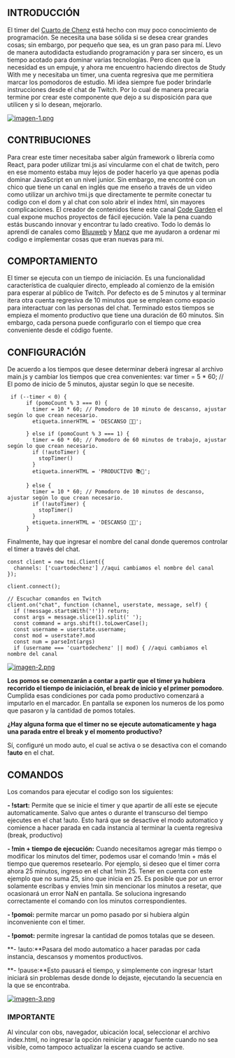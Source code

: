 
## INTRODUCCIÓN

El timer del [Cuarto de Chenz](https://www.twitch.tv/cuartodechenz "Cuarto de Chenz") está hecho con muy poco conocimiento de programación. Se necesita una  base sólida si se desea  crear grandes cosas; sin embargo, por pequeño que sea, es un gran paso para mí. Llevo de manera autodidacta estudiando programación  y para ser sincero, es un tiempo acotado para dominar varias tecnologías. Pero dicen que la necesidad es un empuje, y ahora me encuentro haciendo directos de Study With me y necesitaba un timer, una cuenta regresiva que me permitiera marcar los pomodoros de estudio. Mi idea siempre fue poder brindarle instrucciones desde el chat de Twitch. Por lo cual de manera precaria termine por crear este componente que dejo a su disposición para que utilicen y si lo desean, mejorarlo.



[![imagen-1.png](https://i.postimg.cc/xjX3y7mW/imagen-1.png)](https://postimg.cc/NLwXQdp4)

## CONTRIBUCIONES

Para crear este timer necesitaba saber algún framework o librería como React, para poder utilizar tmi.js así vincularme con el chat de twitch, pero en ese momento estaba muy lejos de poder hacerlo ya que apenas podía dominar JavaScript en un nivel junior. Sin embargo, me encontré con un chico que tiene un canal en inglés que me enseño a través de un video como utilizar un archivo tmi.js que directamente te permite conectar tu codigo con el dom y al chat con solo abrir el index html, sin mayores complicaciones. El creador de contenidos tiene este canal [Code Garden](https://www.youtube.com/channel/UCIAW44-a_W8dGAhZDar7OmA "Code Garden") el cual expone muchos proyectos de fácil ejecución. Vale la pena cuando estás buscando innovar y encontrar tu lado creativo. Todo lo demás lo aprendí de canales como  [Bluuweb](https://bluuweb.github.io/ "Bluuweb") y [Manz](https://manz.dev/ "Manz") que me ayudaron a ordenar mi codigo e implementar cosas que eran nuevas para mi.

## COMPORTAMIENTO
El timer se ejecuta con un tiempo de iniciación. Es una funcionalidad característica de cualquier directo, empleado  al comienzo de la emisión para esperar al público de Twitch. Por defecto es de 5 minutos y al terminar itera otra cuenta regresiva de 10 minutos que se emplean como espacio para interactuar con las personas del chat. Terminado estos tiempos se empieza el momento productivo que tiene una duración de 60 minutos. Sin embargo, cada persona puede configurarlo con el tiempo que crea conveniente desde el código fuente.

## CONFIGURACIÓN
De acuerdo a los tiempos que desee determinar deberá ingresar al archivo main.js y cambiar los tiempos que crea convenientes:
    var timer = 5 * 60; // El pomo de inicio de 5 minutos, ajustar según lo que se necesite.

     if (--timer < 0) {
          if (pomoCount % 3 === 0) {
            timer = 10 * 60; // Pomodoro de 10 minuto de descanso, ajustar según lo que crean necesario.
            etiqueta.innerHTML = 'DESCANSO 🍙🥤';

          } else if (pomoCount % 3 === 1) {
            timer = 60 * 60; // Pomodoro de 60 minutos de trabajo, ajustar según lo que crean necesario.
            if (!autoTimer) {
              stopTimer()
            }
            etiqueta.innerHTML = 'PRODUCTIVO 📚📖';

          } else {
            timer = 10 * 60; // Pomodoro de 10 minutos de descanso, ajustar según lo que crean necesario.
            if (!autoTimer) {
              stopTimer()
            }
            etiqueta.innerHTML = 'DESCANSO 🍙🥤';
          }

Finalmente, hay que ingresar el nombre del canal donde queremos controlar el timer a través del chat.

    const client = new tmi.Client({
      channels: ['cuartodechenz'] //aqui cambiamos el nombre del canal
    });

    client.connect();

    // Escuchar comandos en Twitch
    client.on("chat", function (channel, userstate, message, self) {
      if (!message.startsWith('!')) return;
      const args = message.slice(1).split(' ');
      const command = args.shift().toLowerCase();
      const username = userstate.username;
      const mod = userstate?.mod
      const num = parseInt(args)
      if (username === 'cuartodechenz' || mod) { //aqui cambiamos el nombre del canal
[![imagen-2.png](https://i.postimg.cc/QNvk6bkV/imagen-2.png)](https://postimg.cc/c6MnCfzN)

**Los pomos se comenzarán a contar a partir que el timer ya hubiera recorrido el tiempo de iniciación, el break de inicio y el primer pomodoro**. Cumplida esas condiciones por cada pomo productivo comenzará a imputarlo en el marcador. En pantalla se exponen los numeros de los pomo que pasaron y la cantidad de pomos totales.

**¿Hay alguna forma que el timer no se ejecute automaticamente y haga una parada entre el break y el momento productivo?**

Sí, configuré un modo auto, el cual se activa o se desactiva con el comando **!auto** en el chat.

## COMANDOS
Los comandos para ejecutar el codigo son los siguientes:

**- !start:** Permite que se inicie el timer y que apartir de allí este se ejecute automaticamente. Salvo que antes o durante el transcurso del tiempo ejecutes en el chat !auto. Esto hará que se desactive el modo automatico y comience a hacer parada en cada instancia al terminar la cuenta regresiva (break, productivo)

**- !min + tiempo de ejecución:** Cuando necesitamos agregar más tiempo o modificar los minutos del timer, podemos usar el comando !min + más el tiempo que queremos resetearlo. Por ejemplo, si deseo que el timer corra ahora 25 minutos, ingreso en el chat !min 25. Tener en cuenta con este ejemplo que no suma 25, sino que inicia en 25. Es posible que por un error  solamente escribas y envies !min sin mencionar los minutos a resetar, que ocasionará un error NaN en pantalla. Se soluciona ingresando correctamente el comando con los minutos correspondientes.

**- !pomoi:** permite marcar un pomo pasado por si hubiera algún inconveniente con el timer.

**- !pomot:** permite ingresar la cantidad de pomos totalas que se deseen.

**- !auto:**Pasara del modo automatico a hacer paradas por cada instancia, descansos y momentos productivos.

**- !pause:**Esto pausará el tiempo, y simplemente con ingresar !start iniciará sin problemas desde donde lo dejaste, ejecutando la secuencia en la que se encontraba.


[![imagen-3.png](https://i.postimg.cc/rwkGTwHk/imagen-3.png)](https://postimg.cc/dL5ZmwvH)

### **IMPORTANTE**
Al vincular con obs, navegador, ubicación local, seleccionar el archivo index.html, no ingresar la opción reiniciar y apagar fuente cuando no sea visible, como tampoco actualizar la escena cuando se active.
